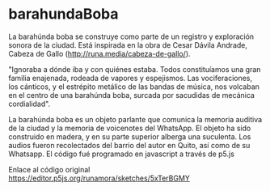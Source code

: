 # barahundaBoba

La barahúnda boba se construye como parte de un registro y exploración sonora de la ciudad. 
Está inspirada en la obra de Cesar Dávila Andrade, Cabeza de Gallo (http://runa.media/cabeza-de-gallo/).

"Ignoraba a dónde iba y con quiénes estaba. Todos constituíamos una gran familia enajenada, rodeada de vapores y espejismos. Las vociferaciones, los cánticos, y el estrépito metálico de las bandas de música, nos volcaban en el centro de una barahúnda boba, surcada por sacudidas de mecánica cordialidad".

La barahúnda boba es un objeto parlante que comunica la memoria auditiva de la ciudad y la memoria de voicenotes del WhatsApp.
El objeto ha sido construido en madera, y en su parte superior alberga una suculenta. Los audios fueron recolectados del barrio del autor en Quito, así como de su Whatsapp. El código fué programado en javascript a través de p5.js

Enlace al código original https://editor.p5js.org/runamora/sketches/5xTerBGMY
